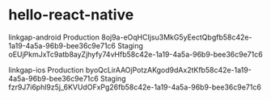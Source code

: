 # hello-react-native

linkgap-android
Production
8oj9a-eOqHCIjsu3MkG5yEectQbgfb58c42e-1a19-4a5a-96b9-bee36c9e71c6
Staging
oEUjPkmJxTc9atb8ayZjhyfy74vHfb58c42e-1a19-4a5a-96b9-bee36c9e71c6

linkgap-ios
Production
byoQcLirAAOjPotzAKgod9dAx2tKfb58c42e-1a19-4a5a-96b9-bee36c9e71c6
Staging
fzr9J7i6phl9z5j_6KVUdOFxPg26fb58c42e-1a19-4a5a-96b9-bee36c9e71c6
